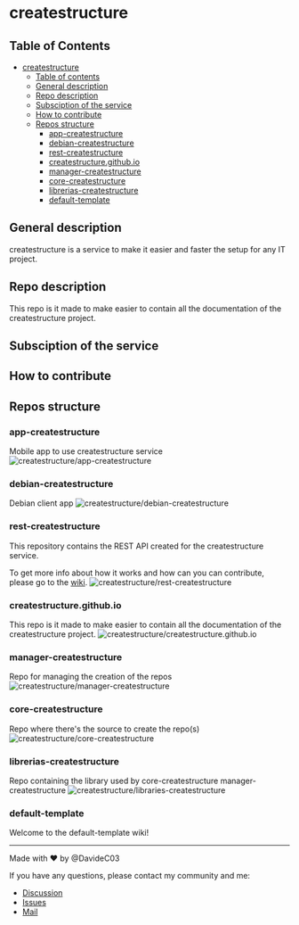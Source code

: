 # createstructure

## Table of Contents
- [createstructure](#createstructure)
  - [Table of contents](#table-of-contents)
  - [General description](#general-description)
  - [Repo description](#repo-description)
  - [Subsciption of the service](#subsciption-of-the-service)
  - [How to contribute](#how-to-contribute)
  - [Repos structure](#repos-structure)
    - [app-createstructure](#app-createstructure)
    - [debian-createstructure](#debian-createstructure)
    - [rest-createstructure](#rest-createstructure)
    - [createstructure.github.io](#createstructure.github.io)
    - [manager-createstructure](#manager-createstructure)
    - [core-createstructure](#core-createstructure)
    - [librerias-createstructure](#librerias-createstructure)
    - [default-template](#default-template)

## General description
createstructure is a service to make it easier and faster the setup for any IT project.

## Repo description
This repo is it made to make easier to contain all the documentation of the createstructure project.

## Subsciption of the service


## How to contribute


## Repos structure

### app-createstructure
Mobile app to use createstructure service
![createstructure/app-createstructure](https://opengraph.githubassets.com/f4c4090ca30cdd10d02102d88530d7a55fd08410fe735d047eabb85c082c86df/createstructure/app-createstructure)

### debian-createstructure
Debian client app
![createstructure/debian-createstructure](https://opengraph.githubassets.com/ffec71b52f5a8aad89c032753b480a607568cc335e0d8769b84c26c05163c2ad/createstructure/debian-createstructure)

### rest-createstructure
This repository contains the REST API created for the createstructure service.

To get more info about how it works and how can you can contribute, please go to the [wiki](https://github.com/createstructure/rest-createstructure/wiki).
![createstructure/rest-createstructure](https://opengraph.githubassets.com/cad05156c359e8665206bdb005420539bb843cba414c759a62ce06acf3376749/createstructure/rest-createstructure)

### createstructure.github.io
This repo is it made to make easier to contain all the documentation of the createstructure project.
![createstructure/createstructure.github.io](https://opengraph.githubassets.com/37be22f2b20205bbbd0c18d6979c9ab0310dd22c6f4b2fa033961bc35f92e8ab/createstructure/createstructure.github.io)

### manager-createstructure
Repo for managing the creation of the repos
![createstructure/manager-createstructure](https://opengraph.githubassets.com/5b8f42991e48d1ad0f54a18e131b5af3a7bebd750d1924e17639d072d69b7fc5/createstructure/manager-createstructure)

### core-createstructure
Repo where there's the source to create the repo(s)
![createstructure/core-createstructure](https://opengraph.githubassets.com/e99289000e1828d3876752cd2ab7c13d1a5a87d45d8e788629ab13b0c6e1616e/createstructure/core-createstructure)

### librerias-createstructure
Repo containing the library used by core-createstructure  manager-createstructure
![createstructure/libraries-createstructure](https://opengraph.githubassets.com/72364e818bfdd65899ba491f253da3377f2e9cf314ae5c443bb79478a0cb5e75/createstructure/libraries-createstructure)

### default-template
Welcome to the default-template wiki!

---
Made with ❤️ by @DavideC03

If you have any questions, please contact my community and me:

- [Discussion](https://github.com/createstructure/createstructure/discussions/new)
- [Issues](https://github.com/createstructure/createstructure/issues/new)
- [Mail](mailto:help@castellanidavide.it)
